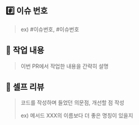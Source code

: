 ## #️⃣ 이슈 번호

> ex) #이슈번호, #이슈번호

## 📝 작업 내용

> 이번 PR에서 작업한 내용을 간략히 설명

## 💬 셀프 리뷰

> 코드를 작성하며 들었던 의문점, 개선할 점 작성
>
> ex) 메서드 XXX의 이름보다 더 좋은 명칭이 있을지
